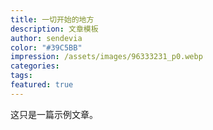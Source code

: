 ```yaml
---
title: 一切开始的地方
description: 文章模板
author: sendevia
color: "#39C5BB"
impression: /assets/images/96333231_p0.webp
categories:
tags:
featured: true
---
```


这只是一篇示例文章。
